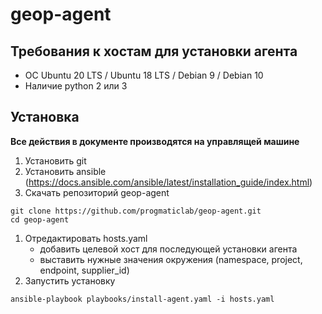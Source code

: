 # geop-agent

## Требования к хостам для установки агента

 * ОС Ubuntu 20 LTS / Ubuntu 18 LTS / Debian 9 / Debian 10
 * Наличие python 2 или 3

## Установка

**Все действия в документе производятся на управлящей машине**

1. Установить git
1. Установить ansible (https://docs.ansible.com/ansible/latest/installation_guide/index.html)
1. Скачать репозиторий geop-agent
```
git clone https://github.com/progmaticlab/geop-agent.git
cd geop-agent
```
1. Отредактировать hosts.yaml
    - добавить целевой хост для последующей установки агента
    - выставить нужные значения окружения (namespace, project, endpoint, supplier_id)
1. Запустить установку
```
ansible-playbook playbooks/install-agent.yaml -i hosts.yaml
```

